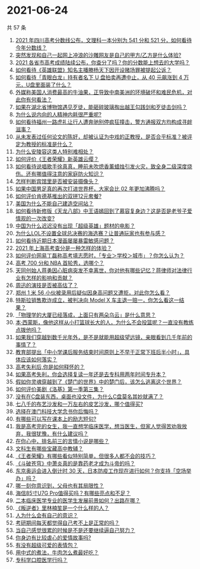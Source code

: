 # 2021-06-24

共 57 条

<!-- BEGIN -->
<!-- 最后更新时间 Thu Jun 24 2021 01:09:28 GMT+0800 (China Standard Time) -->

1. [2021 年四川高考分数线公布，文理科一本分别为 541 分和 521
   分，如何看待今年分数线？](https://www.zhihu.com/question/466835029)
2. [突然发现和自己一起网上冲浪的沙雕网友是自己的甲方/乙方是什么体验?](https://www.zhihu.com/question/465724596)
3. [2021
   各省市高考成绩陆续公布，你查分了吗？你的分数能上想去的大学吗？](https://www.zhihu.com/question/466693006)
4. [如何看待《英雄联盟》知名主播滕杨天下因开设赌场罪被提起公诉？](https://www.zhihu.com/question/464376334)
5. [如何看待「青眼白龙」持有者名下 U 盘拍卖再遭中止，从 40 元飙涨到 4
   万元，U盘里面装了什么？](https://www.zhihu.com/question/466587646)
6. [外媒称美国人消费最高的牛油果，正导致中南美洲的环境破坏和难民危机，对此你有何看法？](https://www.zhihu.com/question/466723204)
7. [如果在湖北省博物馆遇见歹徒，能砸碎玻璃掏出越王勾践剑和歹徒击剑吗？](https://www.zhihu.com/question/466117995)
8. [为什么说内向的人精神内耗很严重呢?](https://www.zhihu.com/question/438833344)
9. [如何看待福州一路虎礼让行人遭奔驰别停疯狂撞击，警方通报双方均构成寻衅滋事？](https://www.zhihu.com/question/466514894)
10. [从未发表过任何论文的陈好，却被认证为中戏的正教授，是否合乎标准？被评定为教授的标准是什么？](https://www.zhihu.com/question/466544935)
11. [为什么安陵容这类人特别难相处？](https://www.zhihu.com/question/465876363)
12. [如何评价《王者荣耀》新英雄云缨？](https://www.zhihu.com/question/456762502)
13. [如何看待说唱歌手徐真真，睡前未吹熄香薰蜡烛引发火灾，致全身二级深度烧伤。还有哪值得注意的家庭防火知识？](https://www.zhihu.com/question/466504088)
14. [怎样判断宾馆里是否被安装摄像头？](https://www.zhihu.com/question/24929266)
15. [如果中国男足真的再次打进世界杯，大家会比 02 年更加沸腾吗？](https://www.zhihu.com/question/463752483)
16. [如何评价肯德基推出的双拼12元套餐?](https://www.zhihu.com/question/466259792)
17. [美国为什么不能自己建造空间站？](https://www.zhihu.com/question/466163410)
18. [如何看待新修版《天龙八部》中王语嫣回到了慕容复身边？这是否是老爷子爱情观的一次改变?](https://www.zhihu.com/question/466375037)
19. [中国为什么迟迟没有出现「超级英雄」题材的电影？](https://www.zhihu.com/question/55011793)
20. [为什么LOL不设置全球总决赛的海选赛？让普通玩家也有参与感？](https://www.zhihu.com/question/348029119)
21. [如何看待近期日本漫画屡屡暴雷敏感问题？](https://www.zhihu.com/question/465217223)
22. [2021 年上海高考查分是一种怎样的体验？](https://www.zhihu.com/question/463610724)
23. [如何评价网易丁磊称高考填志愿时，「专业＞学校＞城市」？你怎么认为？](https://www.zhihu.com/question/466700024)
24. [高考 700 分和 NBA 首轮秀，选哪个？](https://www.zhihu.com/question/464138535)
25. [天同创始人蒋勇因心脏病突发不幸离世，你对他有哪些记忆？蒋律师对法律行业有怎样的影响和贡献？](https://www.zhihu.com/question/466834495)
26. [周迅的演技是否被高估了？](https://www.zhihu.com/question/296224065)
27. [郑州 1 米 56
    小伙被录用后疑似因身高问题又遭拒，对此你怎么看？](https://www.zhihu.com/question/466582127)
28. [特斯拉销售欺诈成立，被判决向 Model X
    车主退一赔一，你怎么看这一结果？](https://www.zhihu.com/question/466355841)
29. [「物理学的大厦已经落成，上面只有两朵乌云」是什么意思？](https://www.zhihu.com/question/319790208)
30. [本·西蒙斯，像他这样从小打篮球长大的人，为什么不会投篮呢？一直没有教练点拨他吗？](https://www.zhihu.com/question/466334440)
31. [如果我们穿越到数千光年外，是不是就能用超级望远镜，亲眼看到几千年前的事情了？](https://www.zhihu.com/question/429699064)
32. [教育部提出「中小学课后服务结束时间原则上不早于正常下班后半小时」，具体应该如何落实？](https://www.zhihu.com/question/466568287)
33. [高考失利后,你是如何释怀的？](https://www.zhihu.com/question/282477570)
34. [如果高考失利，你会选择复读一年还是去专科用两年时间专升本？](https://www.zhihu.com/question/328514956)
35. [假如你灵魂穿越到了《楚门的世界》中的楚门后，该怎么逃离这个世界？](https://www.zhihu.com/question/463821503)
36. [如何评价美剧《洛基》第一季第三集？](https://www.zhihu.com/question/466766242)
37. [没有在C盘装东西，桌面也没文件，为什么C盘莫名其妙就满了？](https://www.zhihu.com/question/456677257)
38. [七八千的布艺沙发和一万左右的皮艺沙发，哪个值得买?](https://www.zhihu.com/question/341967701)
39. [选择在澳门科技大学念书你后悔吗？](https://www.zhihu.com/question/395824634)
40. [有哪些可以写在课本上的励志短句?](https://www.zhihu.com/question/370697717)
41. [我是高考完的女生，我一直想学临床医学，想当医生，但家人觉得苦劝我放弃，我很犹豫，有什么建议吗？](https://www.zhihu.com/question/465870397)
42. [在你心中，排名前三的言情小说是哪些？](https://www.zhihu.com/question/381690632)
43. [文科生有哪些宝藏高中教辅？](https://www.zhihu.com/question/434586269)
44. [《王者荣耀》有哪些看似特别简单，但很多人都不会的技巧？](https://www.zhihu.com/question/446136518)
45. [《斗破苍穹》中萧炎真的是靠药老才成为斗帝的吗？](https://www.zhihu.com/question/325197543)
46. [东京奥运会进入倒计时 30
    天，日本防疫工作现在进行如何？你支持「空场举办」吗？](https://www.zhihu.com/question/466695575)
47. [哪一刻你意识到，父母也有其局限性？](https://www.zhihu.com/question/465553728)
48. [海信85寸U7G Pro值得买吗？有哪些亮点和不足？](https://www.zhihu.com/question/465575735)
49. [二本临床医学专业的医学生发展前景如何？出路在哪？](https://www.zhihu.com/question/368279194)
50. [《叛逆者》里林楠笙是一个什么样的人？](https://www.zhihu.com/question/463791665)
51. [人为什么会有自己的意识？](https://www.zhihu.com/question/25852574)
52. [考研期间每天都觉得自己考不上是正常的吗？](https://www.zhihu.com/question/465105306)
53. [当自己感觉很累的时候是不是还要继续逼自己努力？](https://www.zhihu.com/question/23678611)
54. [你身边有比较虐心的爱情故事吗?](https://www.zhihu.com/question/352335209)
55. [有没有超级可爱的表情包？](https://www.zhihu.com/question/399465536)
56. [用中式的煮法，牛肉怎么煮最好吃？](https://www.zhihu.com/question/20739576)
57. [专科学口腔医学行吗？](https://www.zhihu.com/question/383445313)

<!-- END -->
